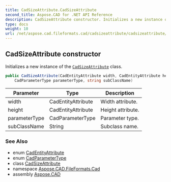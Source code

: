```yaml
---
title: CadSizeAttribute.CadSizeAttribute
second_title: Aspose.CAD for .NET API Reference
description: CadSizeAttribute constructor. Initializes a new instance of the CadSizeAttribute class
type: docs
weight: 10
url: /net/aspose.cad.fileformats.cad/cadsizeattribute/cadsizeattribute/
---
```

## CadSizeAttribute constructor

Initializes a new instance of the [`CadSizeAttribute`](../) class.

```csharp
public CadSizeAttribute(CadEntityAttribute width, CadEntityAttribute height, 
    CadParameterType parameterType, string subClassName)
```

| Parameter | Type | Description |
| --- | --- | --- |
| width | CadEntityAttribute | Width attribute. |
| height | CadEntityAttribute | Height attribute. |
| parameterType | CadParameterType | Parameter type. |
| subClassName | String | Subclass name. |

### See Also

* enum [CadEntityAttribute](../../cadentityattribute/)
* enum [CadParameterType](../../../aspose.cad.fileformats.cad.cadconsts/cadparametertype/)
* class [CadSizeAttribute](../)
* namespace [Aspose.CAD.FileFormats.Cad](../../../aspose.cad.fileformats.cad/)
* assembly [Aspose.CAD](../../../)


